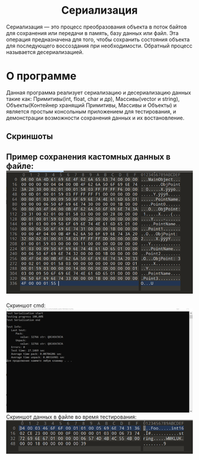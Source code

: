 <h1 align="center">Сериализация</h1>

Сериализация — это процесс преобразования объекта в поток байтов для сохранения или передачи в память, базу данных или файл. Эта операция предназначена для того, чтобы сохранить состояния объекта для последующего воссоздания при необходимости. Обратный процесс называется десериализацией.
# О программе
Данная программа реализует сериализацию и десериализацию данных такие как: Примитивы(int, float, char и др), Массивы(vector и string), Объекты(Контейнер хранящий Примитивы, Массивы и Объекты) и является простым консольным приложением для тестирования, и демонстрации возможности сохранения данных и их востановление.

## Скриншоты
<h2>
Пример сохранения кастомных данных в файле:
<img src="GitPhoto/CastomObject.PNG">
</h2>
Скриншот cmd:
<img src="GitPhoto/TestCmd.PNG">
Скриншот данных в файле во время тестирования:
<img src="GitPhoto/TestFile.PNG">

